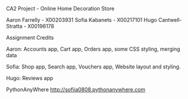 CA2 Project - Online Home Decoration Store

Aaron Farrelly - X00203931
Sofia Kabanets - X00217101
Hugo Cantwell-Stratta - X00196178





Assignment Credits


Aaron: Accounts app, Cart app, Orders app, some CSS styling, merging data

Sofia: Shop app, Search app, Vouchers app, Website layout and styling.

Hugo: Reviews app

PythonAnyWhere
http://sofiia0808.pythonanywhere.com